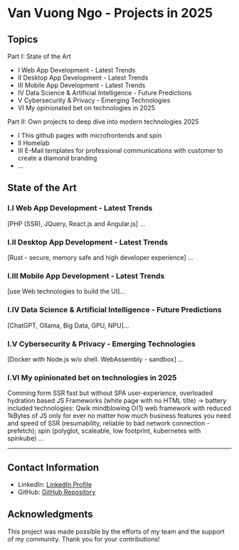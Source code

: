 # Van Vuong Ngo - Projects in 2025

## Topics

Part I: State of the Art

- I Web App Development - Latest Trends
- II Desktop App Development - Latest Trends
- III Mobile App Development - Latest Trends
- IV Data Science & Artificial Intelligence - Future Predictions
- V Cybersecurity & Privacy - Emerging Technologies
- VI My opinionated bet on technologies in 2025


Part II: Own projects to deep dive into modern technologies 2025

- I This github pages with microfrontends and spin
- II Homelab
- III E-Mail templates for professional communications with customer to create a diamond branding
- ...


## State of the Art

### I.I Web App Development - Latest Trends

[PHP (SSR), JQuery, React.js and Angular.js] ...


### I.II Desktop App Development - Latest Trends

[Rust - secure, memory safe and high developer experience] ...

### I.III Mobile App Development - Latest Trends

[use Web technologies to build the UI]...

### I.IV Data Science & Artificial Intelligence - Future Predictions

[ChatGPT, Ollama, Big Data, GPU, NPU]...

### I.V Cybersecurity & Privacy - Emerging Technologies

[Docker with Node.js w/o shell. WebAssembly - sandbox] ...

### I.VI My opinionated bet on technologies in 2025

Comming form SSR fast but without SPA user-experience, overloaded hydration based JS Frameworks (white page with no HTML title) -> battery included technologies: Qwik mindblowing O(1) web framework with reduced 1kBytes of JS only for ever no matter how much business features you need and speed of SSR (resumability, reliable to bad network connection - prefetch); spin (polyglot, scaleable, low footprint, kubernetes with spinkube) ...

---

## Contact Information

- LinkedIn: [LinkedIn Profile](https://www.linkedin.com/in/vanvuong-ngo/)
- GitHub: [GitHub Repository](https://github.com/vanvuongngo)

## Acknowledgments

This project was made possible by the efforts of my team and the support of my community. Thank you for your contributions!

